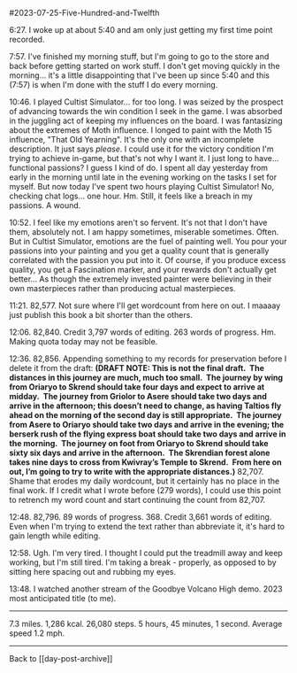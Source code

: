 #2023-07-25-Five-Hundred-and-Twelfth

6:27.  I woke up at about 5:40 and am only just getting my first time point recorded.

7:57.  I've finished my morning stuff, but I'm going to go to the store and back before getting started on work stuff.  I don't get moving quickly in the morning...  it's a little disappointing that I've been up since 5:40 and this (7:57) is when I'm done with the stuff I do every morning.

10:46.  I played Cultist Simulator... for too long.  I was seized by the prospect of advancing towards the win condition I seek in the game.  I was absorbed in the juggling act of keeping my influences on the board.  I was fantasizing about the extremes of Moth influence.  I longed to paint with the Moth 15 influence, "That Old Yearning".  It's the only one with an incomplete description.  It just says *please*.  I could use it for the victory condition I'm trying to achieve in-game, but that's not why I want it.  I just long to have... functional passions?  I guess I kind of do.  I spent all day yesterday from early in the morning until late in the evening working on the tasks I set for myself.  But now today I've spent two hours playing Cultist Simulator!  No, checking chat logs... one hour.  Hm.  Still, it feels like a breach in my passions.  A wound.

10:52.  I feel like my emotions aren't so fervent.  It's not that I don't have them, absolutely not.  I am happy sometimes, miserable sometimes.  Often.  But in Cultist Simulator, emotions are the fuel of painting well.  You pour your passions into your painting and you get a quality count that is generally correlated with the passion you put into it.  Of course, if you produce excess quality, you get a Fascination marker, and your rewards don't actually get better...  As though the extremely invested painter were believing in their own masterpieces rather than producing actual masterpieces.

11:21.  82,577.  Not sure where I'll get wordcount from here on out.  I maaaay just publish this book a bit shorter than the others.

12:06.  82,840.  Credit 3,797 words of editing.  263 words of progress.  Hm.  Making quota today may not be feasible.

12:36.  82,856.  Appending something to my records for preservation before I delete it from the draft:  **(DRAFT NOTE: This is not the final draft.  The distances in this journey are much, much too small.  The journey by wing from Oriaryo to Skrend should take four days and expect to arrive at midday.  The journey from Griolor to Asere should take two days and arrive in the afternoon; this doesn’t need to change, as having Taltios fly ahead on the morning of the second day is still appropriate.  The journey from Asere to Oriaryo should take two days and arrive in the evening; the berserk rush of the flying express boat should take two days and arrive in the morning.  The journey on foot from Oriaryo to Skrend should take sixty six days and arrive in the afternoon.  The Skrendian forest alone takes nine days to cross from Kwivray’s Temple to Skrend.  From here on out, I’m going to try to write with the appropriate distances.)**  82,707.  Shame that erodes my daily wordcount, but it certainly has no place in the final work.  If I credit what I wrote before (279 words), I could use this point to retrench my word count and start continuing the count from 82,707.

12:48.  82,796.  89 words of progress.  368.  Credit 3,661 words of editing.  Even when I'm trying to extend the text rather than abbreviate it, it's hard to gain length while editing.

12:58.  Ugh.  I'm very tired.  I thought I could put the treadmill away and keep working, but I'm still tired.  I'm taking a break - properly, as opposed to by sitting here spacing out and rubbing my eyes.

13:48.  I watched another stream of the Goodbye Volcano High demo.  2023 most anticipated title (to me).

---
7.3 miles.  1,286 kcal.  26,080 steps.  5 hours, 45 minutes, 1 second.  Average speed 1.2 mph.

---
Back to [[day-post-archive]]